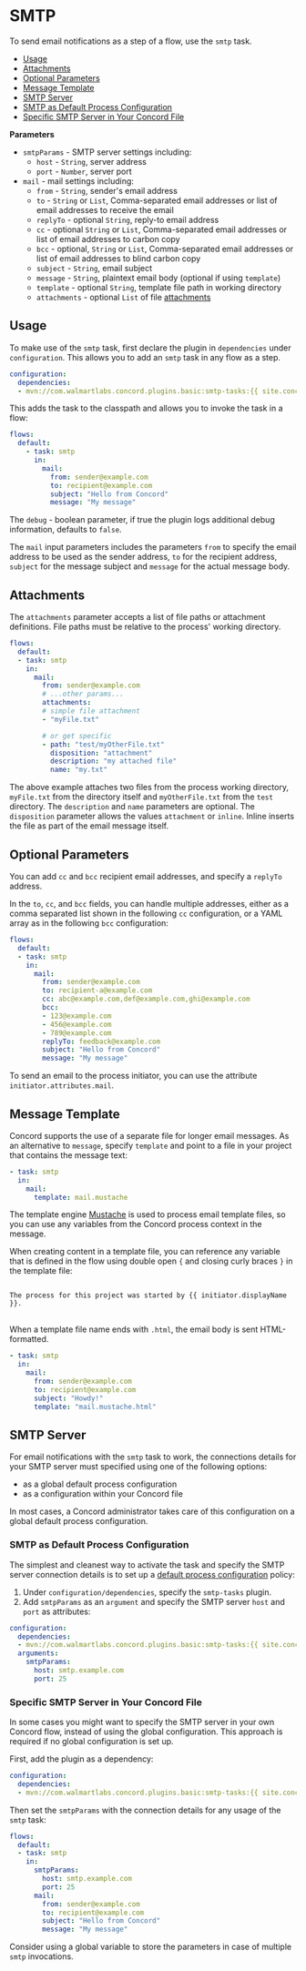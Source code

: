 # SMTP

To send email notifications as a step of a flow, use the `smtp` task.

- [Usage](#usage)
- [Attachments](#attachments)
- [Optional Parameters](#optional-parameters)
- [Message Template](#message-template)
- [SMTP Server](#smtp-server)
- [SMTP as Default Process Configuration](#smtp-as-default-process-configuration)
- [Specific SMTP Server in Your Concord File](#specific-smtp-server-in-your-concord-file)

__Parameters__
- `smtpParams` - SMTP server settings including:
  - `host` - `String`, server address
  - `port` - `Number`, server port
- `mail` - mail settings including:
  - `from` - `String`, sender's email address
  - `to` - `String` or `List`, Comma-separated email addresses or list of email addresses to receive the email
  - `replyTo` - optional `String`, reply-to email address
  - `cc` - optional `String` or `List`, Comma-separated email addresses or list of email addresses to carbon copy
  - `bcc` - optional, `String` or `List`, Comma-separated email addresses or list of email addresses to blind carbon copy
  - `subject` - `String`, email subject
  - `message` - `String`, plaintext email body (optional if using `template`)
  - `template` - optional `String`, template file path in working directory
  - `attachments` - optional `List` of file [attachments](#attachments)

## Usage

To make use of the `smtp` task, first declare the plugin in `dependencies` under
`configuration`. This allows you to add an `smtp` task in any flow as a step.

```yaml
configuration:
  dependencies:
  - mvn://com.walmartlabs.concord.plugins.basic:smtp-tasks:{{ site.concord_core_version }}
```

This adds the task to the classpath and allows you to invoke the task in a flow:

```yaml
flows:
  default:
    - task: smtp
      in:
        mail:
          from: sender@example.com
          to: recipient@example.com
          subject: "Hello from Concord"
          message: "My message"
```

The `debug` - boolean parameter, if true the plugin logs additional debug
information, defaults to `false`.

The `mail` input parameters includes the parameters `from` to specify the email
address to be used as the sender address, `to` for the recipient address,
`subject` for the message subject and `message` for the actual message body.

## Attachments

The `attachments` parameter accepts a list of file paths or attachment
definitions. File paths must be relative to the process' working directory.

```yaml
flows:
  default:
  - task: smtp
    in:
      mail:
        from: sender@example.com
        # ...other params...
        attachments:
        # simple file attachment
        - "myFile.txt"

        # or get specific
        - path: "test/myOtherFile.txt"
          disposition: "attachment"
          description: "my attached file"
          name: "my.txt"
```

The above example attaches two files from the process working directory,
`myFile.txt` from the directory itself and `myOtherFile.txt` from the `test`
directory. The `description` and `name` parameters are optional. The
`disposition` parameter allows the values `attachment` or `inline`. Inline
inserts the file as part of the email message itself.

## Optional Parameters

You can add `cc` and `bcc` recipient email addresses, and  specify 
a `replyTo` address.

In the `to`, `cc`, and `bcc` fields, you can handle multiple addresses, either as 
a comma separated list shown in the following `cc` configuration, or a YAML array 
as in the following `bcc` configuration:

```yaml
flows:
  default:
  - task: smtp
    in:
      mail:
        from: sender@example.com
        to: recipient-a@example.com
        cc: abc@example.com,def@example.com,ghi@example.com
        bcc:
        - 123@example.com
        - 456@example.com
        - 789@example.com
        replyTo: feedback@example.com
        subject: "Hello from Concord"
        message: "My message"
```

To send an email to the process initiator, you can use the
attribute `initiator.attributes.mail`.

## Message Template

Concord supports the use of a separate file for longer email messages. As an
alternative to `message`, specify `template` and point to a file in your project
that contains the message text:

```yaml
- task: smtp
  in:
    mail:
      template: mail.mustache
```

The template engine [Mustache](https://mustache.github.io/) is used to process
email template files, so you can use any variables from the Concord process
context in the message.

When creating content in a template file, you can reference any variable that is
defined in the flow using double open `{` and closing curly braces `}` in the
template file:

<pre>
<code>
The process for this project was started by &#123;&#123; initiator.displayName  &#125;&#125;.
</code>
</pre>

When a template file name ends with `.html`, the email body is sent HTML-formatted.

```yaml
- task: smtp
  in:
    mail:
      from: sender@example.com
      to: recipient@example.com
      subject: "Howdy!"
      template: "mail.mustache.html"
```

## SMTP Server

For email notifications with the `smtp` task to work, the connections details
for your SMTP server must specified using one of the following options:

- as a global default process configuration
- as a configuration within your Concord file

In most cases, a Concord administrator takes care of this configuration on a
global default process configuration.

### SMTP as Default Process Configuration
 
The simplest and cleanest way to activate the task and specify the SMTP server
connection details is to set up a
[default process configuration](../getting-started/policies.html#default-process-configuration-rule)
policy:

1. Under `configuration/dependencies`, specify the `smtp-tasks` plugin. 
2. Add `smtpParams` as an `argument` and specify the SMTP server `host` and 
`port` as attributes:

```yaml
configuration:
  dependencies:
  - mvn://com.walmartlabs.concord.plugins.basic:smtp-tasks:{{ site.concord_core_version }}
  arguments:
    smtpParams:
      host: smtp.example.com
      port: 25
```

### Specific SMTP Server in Your Concord File

In some cases you might want to specify the SMTP server in your own Concord
flow, instead of using the global configuration. This approach is required if no
global configuration is set up.

First, add the plugin as a dependency:

```yaml
configuration:
  dependencies:
  - mvn://com.walmartlabs.concord.plugins.basic:smtp-tasks:{{ site.concord_core_version }}
```
 
Then set the `smtpParams` with the connection details for any usage of
the `smtp` task:

```yaml
flows:
  default:
  - task: smtp
    in:
      smtpParams:
        host: smtp.example.com
        port: 25
      mail:
        from: sender@example.com
        to: recipient@example.com
        subject: "Hello from Concord"
        message: "My message"
```

Consider using a global variable to store the parameters in case of multiple
`smtp` invocations.
